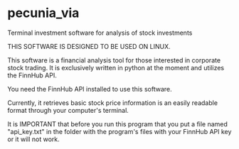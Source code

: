 # pecunia_via
Terminal investment software for analysis of stock investments

THIS SOFTWARE IS DESIGNED TO BE USED ON LINUX.

This software is a financial analysis tool for those interested in corporate stock trading. 
It is exclusively written in python at the moment and utilizes the FinnHub API.

You need the FinnHub API installed to use this software.

Currently, it retrieves basic stock price information is an easily readable format through your computer's terminal.

It is IMPORTANT that before you run this program that you put a file named "api_key.txt" in the folder with the program's files with your FinnHub API key or it will not work.
